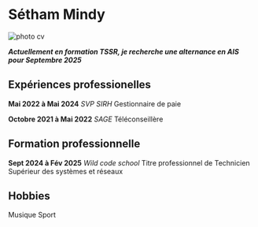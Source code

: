 # Sétham Mindy
![photo cv](https://pm1.aminoapps.com/7954/f6eb48acfa8237260a4503f0507e982ac10029d2r1-736-736v2_uhq.jpg)

**_Actuellement en formation TSSR, je recherche une alternance en AIS pour Septembre 2025_**

## Expériences professionelles
**Mai 2022 à Mai 2024** _SVP SIRH_
Gestionnaire de paie

**Octobre 2021 à Mai 2022** _SAGE_
Téléconseillère

## Formation professionnelle

**Sept 2024 à Fév 2025** _Wild code school_
Titre professionnel de Technicien Supérieur des systèmes et réseaux

## Hobbies

Musique
Sport

